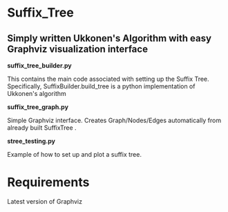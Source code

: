 # Suffix_Tree

Simply written Ukkonen's Algorithm with easy Graphviz visualization interface
---

**suffix_tree_builder.py** 

This contains the main code associated with setting up the Suffix Tree. 
Specifically, SuffixBuilder.build_tree is a python implementation of Ukkonen's algorithm 

**suffix_tree_graph.py**

Simple Graphviz interface. Creates Graph/Nodes/Edges automatically from already built SuffixTree .

**stree_testing.py**

Example of how to set up and plot a suffix tree.


# Requirements
Latest version of Graphviz

